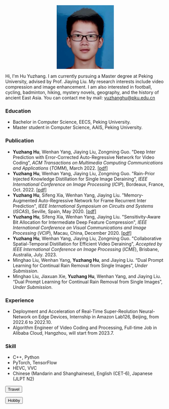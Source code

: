 <!-- ![Image](images/hyz7.jpg) -->

<div  align="center">    
 <img src="images/hyz7.jpg" width = "180" height = "200" align=center />
</div>
<!-- <img src="images/hyz6.jpg)" width="60"> -->

Hi, I'm Hu Yuzhang. I am currently pursuing a Master degree at Peking University, advised by Prof. Jiaying Liu.
My research interests include video compression and image enhancement.
I am also interested in football, cycling, badminton, hiking, mystery novels, geography, and the history of ancient East Asia.
You can contact me by mail: yuzhanghu@pku.edu.cn

<!-- ### Markdown

Markdown is a lightweight and easy-to-use syntax for styling your writing. It includes conventions for

```markdown
Syntax highlighted code block

# Header 1
## Header 2
### Header 3

- Bulleted
- List

1. Numbered
2. List

**Bold** and _Italic_ and `Code` text

[Link](url) and ![Image](src)
​``` -->


### Education

- Bachelor in Computer Science, EECS, Peking University.
- Master student in Computer Science, AAIS, Peking University.


### Publication
- **Yuzhang Hu**, Wenhan Yang, Jiaying Liu, Zongming Guo. "Deep Inter Prediction with Error-Corrected Auto-Regressive Network for Video Coding", *ACM Transactions on Multimedia Computing Communications and Applications* (*TOMM*), March 2022. [[pdf]](https://doi.acm.org/?doi=3528173)
- **Yuzhang Hu**, Wenhan Yang, Jiaying Liu, Zongming Guo. "Rain-Prior Injected Knowledge Distillation for Single Image Deraining", *IEEE International Conference on Image Processing* (*ICIP*), Bordeaux, France, Oct. 2022. [[pdf]](http://39.96.165.147/Pub%20Files/2022/hyz_icip22.pdf)
- **Yuzhang Hu**, Sifeng Xia, Wenhan Yang, Jiaying Liu. "Memory-Augmented Auto-Regressive Network for Frame Recurrent Inter Prediction", *IEEE International Symposium on Circuits and Systems* (*ISCAS*), Seville, Spain, May 2020. [[pdf]](http://39.96.165.147/Pub%20Files/2020/hyz_iscas20.pdf)
- **Yuzhang Hu**, Sifeng Xia, Wenhan Yang, Jiaying Liu. "Sensitivity-Aware Bit Allocation for Intermediate Deep Feature Compression", *IEEE International Conference on Visual Communications and Image Processing* (*VCIP*), Macau, China, December 2020. [[pdf]](http://39.96.165.147/Pub%20Files/2020/hyz_vcip20.pdf)
- **Yuzhang Hu**, Wenhan Yang, Jiaying Liu, Zongming Guo. "Collaborative Spatial-Temporal Distillation for Efficient Video Deraining", *Accepted by IEEE International Conference on Image Processing* (*ICME*), Brisbane, Australia, July. 2023.
- Minghao Liu, Wenhan Yang, **Yuzhang Hu**, and Jiaying Liu. “Dual Prompt Learning for Continual Rain Removal from Single Images”, *Under Submission*.
- Minghao Liu, Jiaxuan Xie, **Yuzhang Hu**, Wenhan Yang, and Jiaying Liu. “Dual Prompt Learning for Continual Rain Removal from Single Images”, *Under Submission*.



### Experience
- Deployment and Acceleration of Real-Time Super-Reolution Neural-Network on Edge Devices, Internship in Amazon Lab126, Beijing, from 2022.6 to 2022.10.
- Algorithm Engineer of Video Coding and Processing, Full-time Job in Alibaba Cloud, Hangzhou, will start from 2023.7.


### Skill
- C++, Python
- PyTorch, TensorFlow
- HEVC, VVC
- Chinese (Mandarin and Shanghainese), English (CET-6), Japanese (JLPT N2)


<button name="button" onclick="https://huyuzhang.github.io/travel">Travel</button>

<button name="button" onclick="https://huyuzhang.github.io/hobby">Hobby</button>
